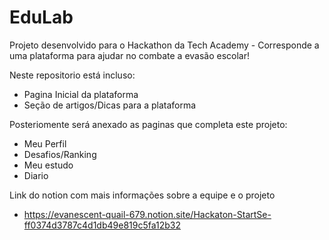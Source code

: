 # EduLab
Projeto desenvolvido para o Hackathon da Tech Academy - Corresponde a uma plataforma para ajudar no combate a evasão escolar!

Neste repositorio está incluso:
* Pagina Inicial da plataforma
* Seção de artigos/Dicas para a plataforma

Posteriomente será anexado as paginas que completa este projeto:
* Meu Perfil
* Desafios/Ranking
* Meu estudo
* Diario

Link do notion com mais informações sobre a equipe e o projeto
* https://evanescent-quail-679.notion.site/Hackaton-StartSe-ff0374d3787c4d1db49e819c5fa12b32
